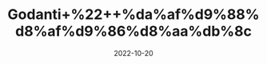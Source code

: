 ---
title: 'Godanti+%22++%da%af%d9%88%d8%af%d9%86%d8%aa%db%8c'
date: '2022-10-20' 
metatag: '' 
inventory: '0' 
draft: false 
# meta description 
shortDescripton: 'Gypsum%22++Godanti+is+a+potent+combination+of+natural+and+plant+extracts+that+are+rich+in+calcium+and+other+minerals.+'
description: 'Stone+%d8%af%da%be%d8%a7%d8%aa'
longdescription: ''
featured: True
# product Price
price: '20.0'
# Product Short Description
shortDescription: 'Gypsum%22++Godanti+is+a+potent+combination+of+natural+and+plant+extracts+that+are+rich+in+calcium+and+other+minerals.+'
productID: 'D2425ADA-5224-ED11-9968-005056B3A416'
type: 'products'
category: 'Stone+%d8%af%da%be%d8%a7%d8%aa' 
thumnailproduct: 'https://eraconnect.blob.core.windows.net/product-images/aminsaddiquidawakhana/D2425ADA-5224-ED11-9968-005056B3A416.webp' 
images:
  - image: 'https://eraconnect.blob.core.windows.net/product-images/aminsaddiquidawakhana/D2425ADA-5224-ED11-9968-005056B3A416.webp'  
Variants:
---